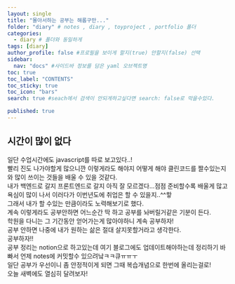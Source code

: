 ```yaml
---
layout: single
title: "몰아서하는 공부는 해롭구만..."
folder: "diary" # notes , diary , toyproject , portfolio 폴더
categories:
  - diary # 폴더와 동일하게
tags: [diary]
author_profile: false #프로필을 보이게 할지(true) 안할지(false) 선택
sidebar:
  nav: "docs" #사이드바 정보를 담은 yaml 오브젝트명
toc: true
toc_label: "CONTENTS"
toc_sticky: true
toc_icon: "bars"
search: true #seach에서 검색이 안되게하고싶다면 search: false로 막을수있다.

published: true
---
```


## 시간이 많이 없다

일단 수업시간에도 javascript를 따로 보고있다..!<br>
빨리 진도 나가야할게 많으니깐 이렇게라도 해야지 어떻게 해야 클린코드를 짤수있는지와 많이 쓰이는 것들을 배울 수 있을 것같다.<br>
내가 백엔드로 갈지 프론트엔드로 갈지 아직 잘 모르겠다...점점 준비할수록 배울게 많고 욕심이 많이 나서 이러다가 이번년도에 취업은 할 수 있을지..^^핳<br>
그래서 내가 할 수있는 만큼이라도 노력해보기로 했다.<br>
계속 이렇게라도 공부안하면 어느순간 딱 하고 공부를 놔버릴거같은 기분이 든다.<br>
학원을 다니는 그 기간동안 얻어가는게 많아야하니 계속 공부하자!<br>
공부 안하면 나중에 내가 원하는 삶은 절대 살지못할거라고 생각한다.<br>
공부하자!!<br>
공부 정리는 notion으로 하고있는데 여기 블로그에도 업데이트해야하는데 정리하기 바빠서 언제 notes에 커밋할수 있으려낰ㅋㅋ큐ㅠㅠㅜ<br>
일단 공부가 우선이니 좀 안정적이게 되면 그때 복습개념으로 한번에 올리는걸로!<br>
오늘 새벽에도 열심히 달려보자!<br>
